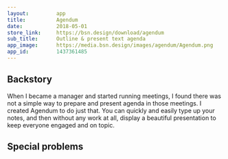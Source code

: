 ```yaml
---
layout:         app
title:          Agendum
date:           2018-05-01
store_link:     https://bsn.design/download/agendum
sub_title:      Outline & present text agenda
app_image:      https://media.bsn.design/images/agendum/Agendum.png
app_id:         1437361485
---
```


## Backstory

When I became a manager and started running meetings, I found there was not a simple way to prepare and present agenda in those meetings. I created Agendum to do just that. You can quickly and easily type up your notes, and then without any work at all, display a beautiful presentation to keep everyone engaged and on topic.


## Special problems


